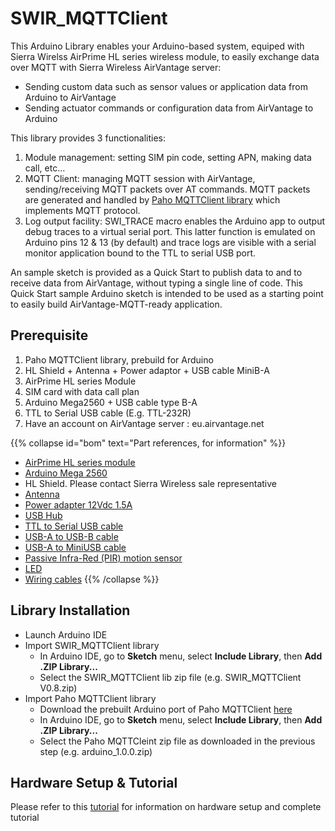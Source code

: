 SWIR_MQTTClient
===============

This Arduino Library enables your Arduino-based system, equiped with Sierra Wirelss AirPrime HL series wireless module, to easily exchange data over MQTT with Sierra Wireless AirVantage server:
* Sending custom data such as sensor values or application data from Arduino to AirVantage
* Sending actuator commands or configuration data from AirVantage to Arduino

This library provides 3 functionalities:
1. Module management: setting SIM pin code, setting APN, making data call, etc…
2. MQTT Client: managing MQTT session with AirVantage, sending/receiving MQTT packets over AT commands.
MQTT packets are generated and handled by [Paho MQTTClient library](https://www.eclipse.org/downloads/download.php?file=/paho/arduino_1.0.0.zip) which implements MQTT protocol.
3. Log output facility: SWI_TRACE macro enables the Arduino app to output debug traces to a virtual serial port. This latter function is emulated on Arduino pins 12 & 13 (by default) and trace logs are visible with a serial monitor application bound to the TTL to serial USB port.

An sample sketch is provided as a Quick Start to publish data to and to receive data from AirVantage, without typing a single line of code.
This Quick Start sample Arduino sketch is intended to be used as a starting point to easily build AirVantage-MQTT-ready application.

Prerequisite
------------
1. Paho MQTTClient library, prebuild for Arduino
2. HL Shield + Antenna + Power adaptor + USB cable MiniB-A
3. AirPrime HL series Module
4. SIM card with data call plan
5. Arduino Mega2560 + USB cable type B-A
6. TTL to Serial USB cable (E.g. TTL-232R)
7. Have an account on AirVantage server : eu.airvantage.net

{{% collapse id="bom" text="Part references, for information" %}}
* [AirPrime HL series module](http://www.sierrawireless.com/productsandservices/airprime_wireless_modules/essential_modules/hl_series/)
* [Arduino Mega 2560](https://www.arduino.cc/en/Main/ArduinoBoardMega2560)
* HL Shield. Please contact Sierra Wireless sale representative
* [Antenna](http://fr.farnell.com/pulse-engineering/w1900/antenne-ext-penta-sma-artic/dp/1900068?ost=antenna+ex+penta+sma+artic)
* [Power adapter 12Vdc 1.5A](http://fr.rs-online.com/web/p/alimentations-enfichables/7212203/)
* [USB Hub](http://fr.rs-online.com/web/p/hubs-usb/7873404/)
* [TTL to Serial USB cable](http://fr.rs-online.com/web/p/kits-de-developpement-pour-interfaces/7676200/)
* [USB-A to USB-B cable](http://fr.rs-online.com/web/p/cordons-usb/7903931/)
* [USB-A to MiniUSB cable](http://fr.rs-online.com/web/p/cordons-usb/7903678/)
* [Passive Infra-Red (PIR) motion sensor](http://fr.rs-online.com/web/p/kits-de-developpement-pour-interfaces/7813024/)
* [LED](http://fr.rs-online.com/web/p/led/7088022/)
* [Wiring cables](http://www.miniinthebox.com/dupont-wire-female-to-female-cable-line-41p-41p-test-lines-connector-10cm-201211270080013_p480341.html)
{{% /collapse %}}

Library Installation
--------------------
* Launch Arduino IDE
* Import SWIR_MQTTClient library
    * In Arduino IDE, go to __Sketch__ menu, select __Include Library__, then __Add .ZIP Library...__
    * Select the SWIR_MQTTClient lib zip file (e.g. SWIR_MQTTClient V0.8.zip)
* Import Paho MQTTClient library
    * Download the prebuilt Arduino port of Paho MQTTClient [here](https://www.eclipse.org/downloads/download.php?file=/paho/arduino_1.0.0.zip)
    * In Arduino IDE, go to __Sketch__ menu, select __Include Library__, then __Add .ZIP Library...__
    * Select the Paho MQTTCleint zip file as downloaded in the previous step (e.g. arduino_1.0.0.zip)


Hardware Setup & Tutorial
----------------------------------
Please refer to this [tutorial](https://doc.airvantage.net/av/howto/hardware/samples/arduino-hl-mqtt/) for information on hardware setup and complete tutorial

 
